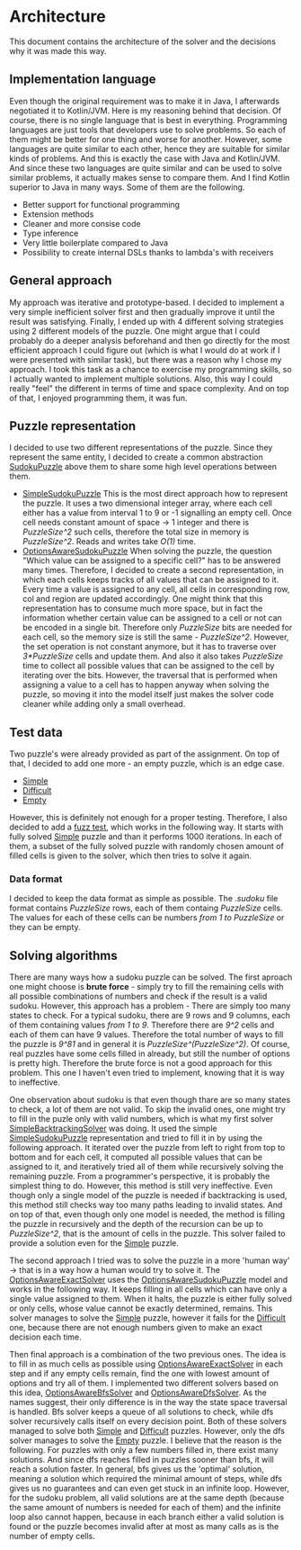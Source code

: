 # Architecture
This document contains the architecture of the solver and the decisions why it was made this way. 

## Implementation language
Even though the original requirement was to make it in Java, I afterwards negotiated it to Kotlin/JVM. Here is my reasoning behind that decision.
Of course, there  is no single language that is best in everything. Programming languages are just tools that developers use to solve problems.
So each of them might be better for one thing and worse for another. However, some languages are quite similar to each other, hence they are suitable for 
similar kinds of problems. And this is exactly the case with Java and Kotlin/JVM. And since these two languages are quite similar and 
can be used to solve similar problems, it actually makes sense to compare them. And I find Kotlin superior to Java in many ways. Some of them are the following.
* Better support for functional programming
* Extension methods
* Cleaner and more consise code
* Type inference
* Very little boilerplate compared to Java
* Possibility to create internal DSLs thanks to lambda's with receivers

## General approach
My approach was iterative and prototype-based. I decided to implement a very simple inefficient solver first and then gradually 
improve it until the result was satisfying. Finally, I ended up with 4 different solving strategies using 2 different models of the puzzle.
One might argue that I could probably do a deeper analysis beforehand and then go directly for the most efficient approach I could figure out (which is what I would 
do at work if I were presented with similar task), but there was a reason why I chose my approach. I took this task as a chance to exercise 
my programming skills, so I actually wanted to implement  multiple solutions. Also, this way I could really "feel" the different in terms of 
time and space complexity. And on top of that, I enjoyed programming them,  it was fun.
  
##  Puzzle representation
I decided to use two different representations of the puzzle. Since they represent the same entity, I decided to create a common abstraction [SudokuPuzzle](src/main/kotlin/io/dkozak/sudoku/model/SudokuPuzzle.kt)
above them to share some high level operations between them.
* [SimpleSudokuPuzzle](src/main/kotlin/io/dkozak/sudoku/model/SimpleSudokuPuzzle.kt)
This is the most direct approach how to represent the puzzle. It uses a two dimensional integer array, where each cell either has a value from interval 1 to 9
or -1 signalling an empty cell. Once cell needs constant amount of space -> 1 integer and there is _PuzzleSize^2_ such cells, 
therefore the total size in memory is _PuzzleSize^2_. Reads and writes take _O(1)_ time.
* [OptionsAwareSudokuPuzzle](src/main/kotlin/io/dkozak/sudoku/model/OptionsAwareSudokuPuzzle.kt)
When solving the puzzle, the question "Which value can be assigned to a specific cell?" has to be answered many times. Therefore, I decided to create a second 
representation, in which each cells keeps tracks of all values that can be assigned to it. Every time a value is assigned to any cell, 
all cells in corresponding row, col and region are updated accordingly. One might think that this representation has to consume much more space, 
but in fact the information whether certain value can be assigned to a cell or not can be encoded in a single bit. Therefore only _PuzzleSize_ bits are needed for 
each cell, so the memory size is still the same - _PuzzleSize^2_. However, the set operation is not constant anymore, but it has to traverse over _3*PuzzleSize_ 
cells and update them. And also it also takes _PuzzleSize_ time to collect all possible values that can be assigned to the cell by iterating over the bits. 
However, the traversal that is performed when assigning a value to a cell has to happen anyway when solving the puzzle, so moving it into the model itself
just makes the solver code cleaner while adding only a small overhead.

## Test data
Two puzzle's were already provided as part of the assignment. On top of that, I decided to add one more - an empty puzzle, which is an edge case.
* [Simple](src/test/resources/puzzles/first.sudoku)
* [Difficult](src/test/resources/puzzles/second.sudoku)
* [Empty](src/test/resources/puzzles/empty.sudoku)

However, this is definitely not enough for a proper testing. Therefore, I also decided to add a [fuzz test](src/test/kotlin/io/dkozak/sudoku/solver/DfsFuzzTest.kt), which works in the following way.
It starts with fully solved [Simple](src/test/resources/puzzles/first.sudoku) puzzle and than it performs 1000 iterations. In each of them, 
a subset of the fully solved puzzle with randomly chosen amount of filled cells is given to the solver, which then tries to solve it again.  

### Data format
I decided to keep the data format as simple as possible. The _.sudoku_ file format contains _PuzzleSize_ rows, each of them containg _PuzzleSize_ cells.
The values for each of these cells can be numbers _from 1 to PuzzleSize_ or they can be empty.   

## Solving algorithms
There are many ways how a sudoku puzzle can be solved. The first aproach one might choose is **brute force** - simply try to fill the remaining cells with 
all possible combinations of numbers and check if the result is a valid sudoku. However, this approach has a problem - There are simply too many states to check.
For a typical sudoku, there are 9 rows and 9 columns, each of them containing values _from 1 to 9_. Therefore there are _9^2_ cells and each of them can have 9 values.
Therefore the total number of ways to fill the puzzle is _9^81_ and in general it is _PuzzleSize^(PuzzleSize^2)_. Of course, real puzzles have some cells filled in 
already, but still the number of options is pretty high. Therefore the brute force is not a good approach for this problem. 
This one I haven't even tried to implement, knowing that it is way to ineffective. 

One observation about sudoku is that even though thare are so many states to check, a lot of them are not valid. To skip the invalid ones, one might try to fill
in the puzle only with valid numbers, which is what my first solver [SimpleBacktrackingSolver](src/main/kotlin/io/dkozak/sudoku/solver/SimpleBacktrackingSolver.kt) 
was doing. It used the simple [SimpleSudokuPuzzle](src/main/kotlin/io/dkozak/sudoku/model/SimpleSudokuPuzzle.kt) representation and tried to fill it in by using 
the following approach. It iterated over the puzzle from left to right from top to bottom and for each cell, it computed all possible values that can be assigned to it, and iteratively tried all of them while recursively solving the remaining puzzle. 
From a programmer's perspective, it is probably the simplest thing to do. However, this method is still very ineffective. Even though only a single model of the puzzle
is needed if backtracking is used, this method still checks way too many paths leading to invalid states. And on top of that, even though only one model is needed, 
the method is filling the puzzle in recursively and the depth of the recursion can be up to _PuzzleSize^2_, that is the amount of cells in the puzzle. This solver 
failed to provide a solution even for the [Simple](src/test/resources/puzzles/first.sudoku) puzzle.

The second approach I tried was to solve the puzzle in a more 'human way' -> that is in a way how a human would try to solve it. The 
[OptionsAwareExactSolver](src/main/kotlin/io/dkozak/sudoku/solver/OptionsAwareExactSolver.kt) uses the [OptionsAwareSudokuPuzzle](src/main/kotlin/io/dkozak/sudoku/model/OptionsAwareSudokuPuzzle.kt)
model and works in the following way. It keeps filling in all cells which can have only a single value assigned to them. When it halts, the puzzle is either fully
solved or only cells, whose value cannot be exactly determined, remains. This solver manages to solve the [Simple](src/test/resources/puzzles/first.sudoku) puzzle,
however it fails for the [Difficult](src/test/resources/puzzles/second.sudoku) one, because there are not enough numbers given to make an exact decision each time.

Then final approach is a combination of the two previous ones. The idea is to fill in as much cells as possible using [OptionsAwareExactSolver](src/main/kotlin/io/dkozak/sudoku/solver/OptionsAwareExactSolver.kt)
in each step and if any empty cells remain, find the one with lowest amount of options and try all of them. I implemented two different solvers based on this idea,
[OptionsAwareBfsSolver](src/main/kotlin/io/dkozak/sudoku/solver/OptionsAwareBfsSolver.kt) and [OptionsAwareDfsSolver](src/main/kotlin/io/dkozak/sudoku/solver/OptionsAwareDfsSolver.kt).
As the names suggest, their only difference is in the way the state space traversal is handled. Bfs solver keeps a queue of all solutions to check, while
dfs solver recursively calls itself on every decision point. Both of these solvers managed to solve both [Simple](src/test/resources/puzzles/first.sudoku) and 
[Difficult](src/test/resources/puzzles/second.sudoku) puzzles. However, only the dfs solver manages to solve the [Empty](src/test/resources/puzzles/empty.sudoku) puzzle.
I believe that the reason is the following. For puzzles with only a few numbers filled in, there exist many solutions. And since dfs reaches filled in puzzles sooner
than bfs, it will reach a solution faster. In general, bfs gives us the 'optimal' solution, meaning a solution which required the minimal amount of steps,
while dfs gives us no guarantees and can even get stuck in an infinite loop. However, for the sudoku problem, all valid solutions are at the same depth 
(because the same amount of numbers is needed for each of them) and the infinite loop also cannot happen, because in each branch either a valid solution is found 
or the puzzle becomes invalid after at most as many calls as is the number of empty cells.
        